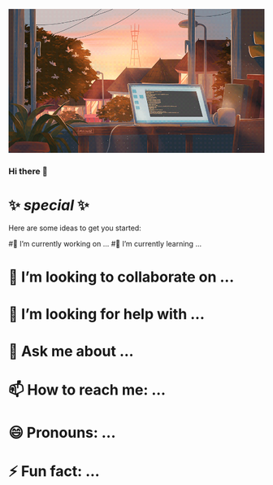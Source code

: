 ![logo](./profile.gif)

### Hi there 👋

# ✨ _special_ ✨ 

Here are some ideas to get you started:

 #🔭 I’m currently working on ...
#🌱 I’m currently learning ...
# 👯 I’m looking to collaborate on ...
# 🤔 I’m looking for help with ...
# 💬 Ask me about ...
# 📫 How to reach me: ...
# 😄 Pronouns: ...
# ⚡ Fun fact: ...

